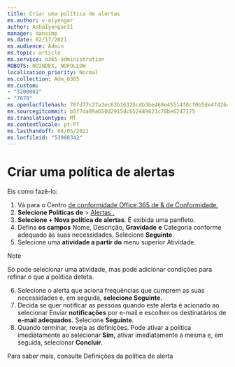```yaml
---
title: Criar uma política de alertas
ms.author: v-aiyengar
author: AshaIyengar21
manager: dansimp
ms.date: 02/17/2021
ms.audience: Admin
ms.topic: article
ms.service: o365-administration
ROBOTS: NOINDEX, NOFOLLOW
localization_priority: Normal
ms.collection: Adm_O365
ms.custom:
- "3200002"
- "7670"
ms.openlocfilehash: 78fd77c27a3ec62b16325cdb3be469e45514f8cf0b5de4f4264f080b23627eef
ms.sourcegitcommit: b5f7da89a650d2915dc652449623c78be6247175
ms.translationtype: MT
ms.contentlocale: pt-PT
ms.lasthandoff: 08/05/2021
ms.locfileid: "53988342"
---
```

# <a name="create-an-alert-policy"></a>Criar uma política de alertas

Eis como fazê-lo:

1. Vá para o Centro [de conformidade Office 365 de & de Conformidade.](https://go.microsoft.com/fwlink/p/?linkid=2077143)
1. **Selecione Políticas de**  >  [Alertas .](https://go.microsoft.com/fwlink/?linkid=2103208)
1. **Selecione + Nova política de alertas**. É exibida uma panfleto.
1. Defina **os campos** Nome, Descrição, **Gravidade** **e** Categoria conforme adequado às suas necessidades.  Selecione **Seguinte**.
1. Selecione uma **atividade a partir do** menu superior Atividade.
> [!NOTE]
>  Só pode selecionar uma atividade, mas pode adicionar condições para refinar o que a política deteta.
6. Selecione o alerta que aciona frequências que cumprem as suas necessidades e, em seguida, **selecione Seguinte.**
7. Decida se quer notificar as pessoas quando este alerta é acionado ao selecionar Enviar **notificações** por e-mail e escolher os destinatários de **e-mail adequados.** Selecione **Seguinte**.
8. Quando terminar, reveja as definições. Pode ativar a política imediatamente ao selecionar **Sim,** ativar imediatamente a mesma e, em seguida, selecionar **Concluir**.

Para saber mais, consulte Definições da política de alerta

